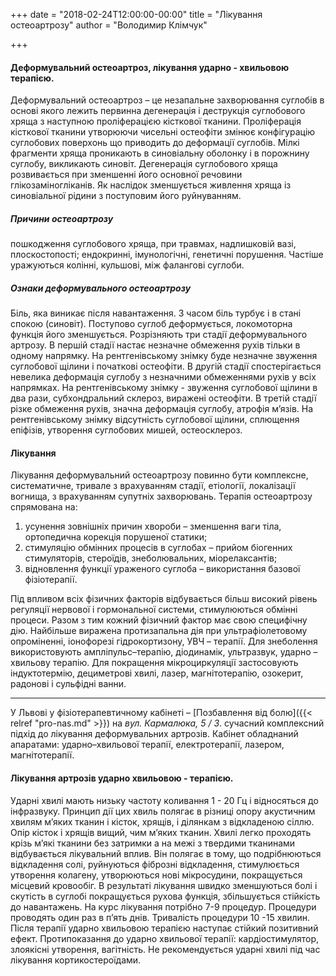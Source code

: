 +++
date = "2018-02-24T12:00:00-00:00"
title = "Лікування остеоартрозу"
author = "Володимир Клімчук"

+++

#### Деформувальний остеоартроз, лікування ударно - хвильовою терапією.
Деформувальний остеоартроз – це незапальне захворювання суглобів в основі якого лежить первинна дегенерація і деструкція суглобового хряща з наступною проліферацією кісткової тканини. Проліферація кісткової тканини утворюючи чисельні остеофіти змінює конфігурацію суглобових поверхонь що приводить до деформації суглобів. Мілкі фрагменти хряща проникають в синовіальну оболонку і в порожнину суглобу, викликають синовіт. Дегенерація суглобового хряща розвивається при зменшенні його основної речовини глікозаміногліканів. Як наслідок зменшується живлення хряща із синовіальної рідини з поступовим його руйнуванням.  

##### Причини остеоартрозу
пошкодження суглобового хряща, при травмах, надлишковій вазі, плоскостопості; ендокринні, імунологічні, генетичні порушення.
Частіше уражуються колінні, кульшові, між фалангові суглоби.  

##### Ознаки деформувального остеоартрозу

Біль, яка виникає після навантаження. З часом біль турбує і в стані спокою (синовіт). Поступово суглоб деформується, локомоторна функція його зменшується. Розрізняють три стадії деформувального артрозу. В першій стадії настає незначне обмеження рухів тільки в одному напрямку. На рентгенівському знімку буде незначне звуження суглобової щілини і початкові остеофіти. В другій стадії спостерігається невелика деформація суглобу з незначними обмеженнями рухів у всіх напрямках. На рентгенівському знімку - звуження суглобової щілини в два рази, субхондральний склероз, виражені остеофіти. В третій стадії різке обмеження рухів, значна деформація суглобу, атрофія м’язів. На рентгенівському знімку відсутність суглобової щілини, сплющення епіфізів, утворення суглобових мишей, остеосклероз.  

#### Лікування
Лікування деформувальний остеоартрозу повинно бути комплексне, систематичне, тривале з врахуванням стадії, етіології, локалізації вогнища, з врахуванням супутніх захворювань. Терапія остеоартрозу спрямована на:

1. усунення зовнішніх причин хвороби – зменшення ваги тіла, ортопедична корекція порушеної статики; 
2. стимуляцію обмінних процесів в суглобах – прийом біогенних стимуляторів, стероїдів, знеболювальних, міорелаксантів; 
3. відновлення функції ураженого суглоба – використання базової фізіотерапії.

Під впливом всіх фізичних факторів відбувається більш високий рівень регуляції нервової і гормональної системи, стимулюються обмінні процеси. Разом з тим кожний фізичний фактор має свою специфічну дію. Найбільше виражена протизапальна дія при ультрафіолетовому опроміненні, іонофорезі гідрокортизону, УВЧ – терапії. Для знеболення використовують ампліпульс–терапію, діодинамік, ультразвук, ударно – хвильову терапію. Для покращення мікроциркуляції застосовують індуктотермію, дециметрові хвилі, лазер, магнітотерапію, озокерит, радонові і сульфідні ванни.


***
У Львові у фізіотерапевтичному кабінеті – [Позбавлення від болю]({{< relref "pro-nas.md" >}}) на *вул. Кармалюка, 5 / 3*. сучасний комплексний підхід до лікування деформувальних артрозів. Кабінет обладнаний апаратами: ударно–хвильової терапії, електротерапії, лазером, магнітотерапії.

#### Лікування артрозів ударно хвильовою - терапією.
 Ударні хвилі мають низьку частоту коливання 1 - 20 Гц і відносяться до інфразвуку. Принцип дії цих хвиль полягає в різниці опору акустичним хвилям м’яких тканин і кісток, хрящів, і ділянкам з відкладеною сіллю. Опір кісток і хрящів вищий, чим м’яких тканин. Хвилі легко проходять крізь м’які тканини без затримки а на межі з твердими тканинами відбувається лікувальний вплив. Він полягає в тому, що подрібнюються відкладення солі, руйнуються фіброзні відкладення, стимулюється утворення колагену, утворюються нові мікросудини, покращується місцевий кровообіг. В результаті лікування швидко зменшуються болі і скутість в суглобі покращується рухова функція, збільшується стійкість до навантажень. На курс лікування потрібно 7-9 процедур. Процедури проводять один раз в п’ять днів. Тривалість процедури 10 -15 хвилин. Після терапії ударно хвильовою терапією наступає стійкий позитивний ефект. Протипоказання до ударно хвильової терапії: кардіостимулятор, злоякісні утворення, вагітність. Не рекомендується ударні хвилі під час лікування кортикостероїдами.
